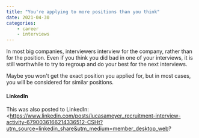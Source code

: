 ```yaml
---
title: "You're applying to more positions than you think"
date: 2021-04-30
categories: 
    - career
    - interviews
---
```


In most big companies, interviewers interview for the company, rather than for the position. Even if you think you did bad in one of your interviews, it is still worthwhile to try to regroup and do your best for the next interviews.

Maybe you won't get the exact position you applied for, but in most cases, you will be considered for similar positions.

#### LinkedIn
This was also posted to LinkedIn: 
<https://www.linkedin.com/posts/lucasameyer_recruitment-interview-activity-6790036166214336512-CSHt?utm_source=linkedin_share&utm_medium=member_desktop_web?
